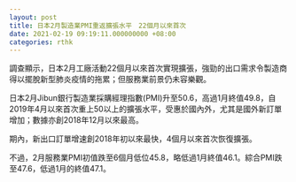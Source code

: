 ```yaml
---
layout: post
title: 日本2月製造業PMI重返擴張水平　22個月以來首次
date: 2021-02-19 09:19:11.000000000 +08:00
categories: rthk
---
```


調查顯示，日本2月工廠活動22個月以來首次實現擴張，強勁的出口需求令製造商得以擺脫新型肺炎疫情的拖累；但服務業前景仍未容樂觀。

日本2月Jibun銀行製造業採購經理指數(PMI)升至50.6，高過1月終值49.8，自2019年4月以來首次重上50以上的擴張水平，受惠於國內外，尤其是國外新訂單增加；數據亦創2018年12月以來最高。

期內，新出口訂單增速創2018年初以來最快，4個月以來首次恢復擴張。

不過，2月服務業PMI初值跌至6個月低位45.8，略低過1月終值46.1。綜合PMI跌至47.6，低過1月的終值47.1。
